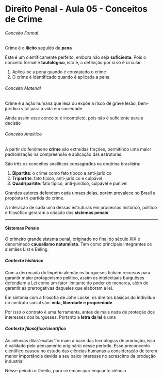 # Direito Penal - Aula 05 - Conceitos de Crime

###### Conceito Formal

Crime é o **ilícito** seguido de **pena**

Este é um científicamente perfeito, embora não seja **suficiente**. Pois o conceito formal é **tautológico**, isto é, a definição por si só é circular.

1. Aplica-se a pena quando é constatado o crime
2. O crime é identificado quando é aplicada a pena.

###### Conceito Material

Crime é a ação humana que lesa ou expõe a risco de grave lesão, bem-jurídico vital para a vida em sociedade.

Ainda assim esse conceito é incompleto, pois não é suficiente para a decisão

###### Conceito Analítico

A partir do fenômeno **crime** são extraídas frações, permitindo uma maior padronização na compreensão e aplicação das estruturas.

São três os conceitos analíticos consagrados na doutrina brasileira:

1. **Bipartite**: o crime como fato típoco e anti-jurídico
2. **Tripartite**: fato típico, anti-jurídico e culpável
3. **Quadripartite**: fato típico, anti-jurídico, culpável e punível

Grandes autores defendem cada umaes delas, porém prevalece no Brasil a propósta tri-partida do crime.

A interação de cada uma dessas estruturas em processos histórico, político e filosófico geraram a criação dos **sistemas penais**.

***

#### Sistemas Penais

O primeiro grande sistema penal, originado no final do século XIX é denominado **causalismo naturalista**. Tem como principais integrantes os alemães List e Beling.

##### Contexto histórico

Com a derrocada do Império alemão os burgueses tinham recursos para garantir maior protagonismo político, assim os intelectuais burguêses defendiam a Lei como um fator limitante do poder do monarca, além de garantir as prerrogativas daqueles que elaboram a lei.

Em sintonia com a filosofia de John Locke, os direitos básicos do indivíduo no contrato social são: **vida, liberdade e propriedade**.

Por isso o contrato é uma ferramenta, antes de mais nada de proteção dos interesses dos burgueses. Portanto a **letra da lei** é uma

##### Contexto filosófico/científico

As ciências ditas“exatas”formam a base das tecnologias de produção, isso é validado pelo pensamento originário nesse período. Esse preconcento científico causou no estudo das ciências humanas a consideração de terem menor importância devida a seu baixo interesse no acrescimo da produção industrial.

Nesse peíodo o Direito, para se emancipar enquanto ciência